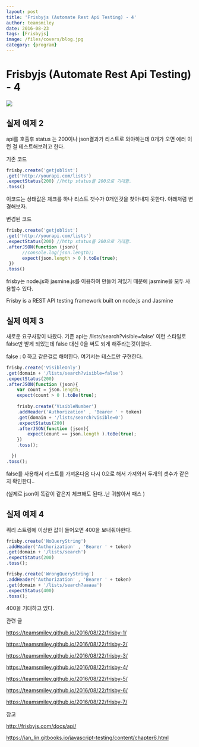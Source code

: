 ```yaml
---
layout: post
title: 'Frisbyjs (Automate Rest Api Testing) - 4' 
author: teamsmiley 
date: 2016-08-23
tags: [Frisbyjs]
image: /files/covers/blog.jpg
category: {program}
---
```

# Frisbyjs (Automate Rest Api Testing) - 4 

<img src ="https://teamsmiley.github.io/assets/frisbyjs_logo.png"/>

## 실제 예제 2

api를 호출후 status 는 200이나 json결과가 리스트로 와야하는데 0개가 오면 에러 
이런 걸 테스트해보려고 한다. 

기존 코드 

```js
frisby.create('getjoblist')
.get('http://yourapi.com/lists')
.expectStatus(200) //http status를 200으로 기대함. 
.toss()
```
이코드는 상태값은 체크를 하나 리스트 갯수가 0개인것을 찾아내지 못한다. 아래처럼 변경해보자. 

변경된 코드 

```js
frisby.create('getjoblist')
.get('http://yourapi.com/lists')
.expectStatus(200) //http status를 200으로 기대함. 
.afterJSON(function (json){
      //console.log(json.length);
      expect(json.length > 0 ).toBe(true);
 })
.toss()
```

frisby는 node.js와 jasmine.js를 이용하여 만들어 져있기 때문에 jasmine을 모두 사용할수 있다.

Frisby is a REST API testing framework built on node.js and Jasmine 

## 실제 예제 3

새로운 요구사항이 나왔다. 
기존 api는 /lists/search?visible=false' 이런 스타일로 false만 받게 되있는데 false 대신 0을 써도 되게 해주라는것이였다.

false : 0 하고 같은걸로 해야한다. 여기서는 테스트만 구현한다. 

```js
frisby.create('VisibleOnly')
.get(domain + '/lists/search?visible=false')
.expectStatus(200)
.afterJSON(function (json){
    var count = json.length;
    expect(count > 0 ).toBe(true);
      
    frisby.create('VisibleNumber')
    .addHeader('Authorization' , 'Bearer ' + token)
    .get(domain + '/lists/search?visible=0')
    .expectStatus(200)
    .afterJSON(function (json){
        expect(count == json.length ).toBe(true);
    })
    .toss();

  })
.toss();
```

false를 사용해서 리스트를 가져온다음 다시 0으로 해서 가져와서  두개의 갯수가 같은지 확인한다..

(실제로 json이 똑같이 같은지 체크해도 된다..난 귀찮아서 패스 )

## 실제 예제 4

쿼리 스트링에 이상한 값이 들어오면 400을 보내줘야한다. 

```js
frisby.create('NoQueryString')
.addHeader('Authorization' , 'Bearer ' + token)
.get(domain + '/lists/search')
.expectStatus(200)
.toss();

frisby.create('WrongQueryString')
.addHeader('Authorization' , 'Bearer ' + token)
.get(domain + '/lists/search?aaaaa')
.expectStatus(400)
.toss();
```

400을 기대하고 있다. 

관련 글 

<https://teamsmiley.github.io/2016/08/22/frisby-1/>

<https://teamsmiley.github.io/2016/08/22/frisby-2/>

<https://teamsmiley.github.io/2016/08/22/frisby-3/>

<https://teamsmiley.github.io/2016/08/22/frisby-4/>

<https://teamsmiley.github.io/2016/08/22/frisby-5/>

<https://teamsmiley.github.io/2016/08/22/frisby-6/>

<https://teamsmiley.github.io/2016/08/22/frisby-7/>

참고 

<http://frisbyjs.com/docs/api/>

<https://ian_lin.gitbooks.io/javascript-testing/content/chapter6.html>

